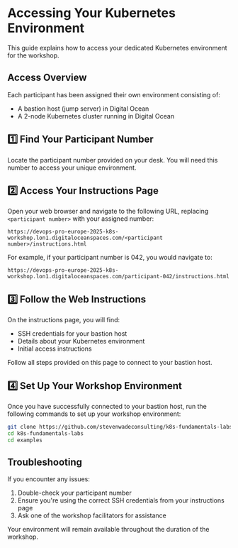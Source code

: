 # Accessing Your Kubernetes Environment

This guide explains how to access your dedicated Kubernetes environment for the workshop.

## Access Overview

Each participant has been assigned their own environment consisting of:

- A bastion host (jump server) in Digital Ocean
- A 2-node Kubernetes cluster running in Digital Ocean

## 1️⃣ Find Your Participant Number

Locate the participant number provided on your desk. You will need this number to access your unique environment.

## 2️⃣ Access Your Instructions Page

Open your web browser and navigate to the following URL, replacing `<participant number>` with your assigned number:

```
https://devops-pro-europe-2025-k8s-workshop.lon1.digitaloceanspaces.com/<participant number>/instructions.html
```

For example, if your participant number is 042, you would navigate to:
```
https://devops-pro-europe-2025-k8s-workshop.lon1.digitaloceanspaces.com/participant-042/instructions.html
```

## 3️⃣ Follow the Web Instructions

On the instructions page, you will find:

- SSH credentials for your bastion host
- Details about your Kubernetes environment
- Initial access instructions

Follow all steps provided on this page to connect to your bastion host.

## 4️⃣ Set Up Your Workshop Environment

Once you have successfully connected to your bastion host, run the following commands to set up your workshop environment:

```bash
git clone https://github.com/stevenwadeconsulting/k8s-fundamentals-labs.git
cd k8s-fundamentals-labs
cd examples
```

## Troubleshooting

If you encounter any issues:

1. Double-check your participant number
2. Ensure you're using the correct SSH credentials from your instructions page
3. Ask one of the workshop facilitators for assistance

Your environment will remain available throughout the duration of the workshop.
